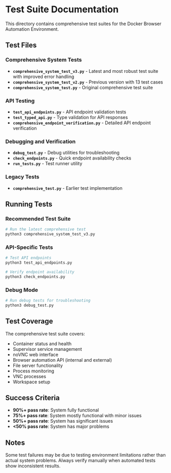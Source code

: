 # Test Suite Documentation

This directory contains comprehensive test suites for the Docker Browser Automation Environment.

## Test Files

### Comprehensive System Tests
- **`comprehensive_system_test_v3.py`** - Latest and most robust test suite with improved error handling
- **`comprehensive_system_test_v2.py`** - Previous version with 13 test cases
- **`comprehensive_system_test.py`** - Original comprehensive test suite

### API Testing
- **`test_api_endpoints.py`** - API endpoint validation tests
- **`test_typed_api.py`** - Type validation for API responses
- **`comprehensive_endpoint_verification.py`** - Detailed API endpoint verification

### Debugging and Verification
- **`debug_test.py`** - Debug utilities for troubleshooting
- **`check_endpoints.py`** - Quick endpoint availability checks
- **`run_tests.py`** - Test runner utility

### Legacy Tests
- **`comprehensive_test.py`** - Earlier test implementation

## Running Tests

### Recommended Test Suite
```bash
# Run the latest comprehensive test
python3 comprehensive_system_test_v3.py
```

### API-Specific Tests
```bash
# Test API endpoints
python3 test_api_endpoints.py

# Verify endpoint availability
python3 check_endpoints.py
```

### Debug Mode
```bash
# Run debug tests for troubleshooting
python3 debug_test.py
```

## Test Coverage

The comprehensive test suite covers:
- Container status and health
- Supervisor service management
- noVNC web interface
- Browser automation API (internal and external)
- File server functionality
- Process monitoring
- VNC processes
- Workspace setup

## Success Criteria

- **90%+ pass rate**: System fully functional
- **75%+ pass rate**: System mostly functional with minor issues
- **50%+ pass rate**: System has significant issues
- **<50% pass rate**: System has major problems

## Notes

Some test failures may be due to testing environment limitations rather than actual system problems. Always verify manually when automated tests show inconsistent results.
